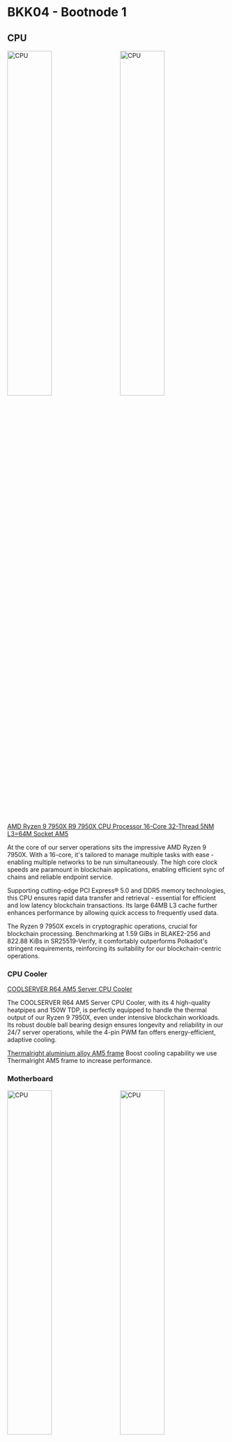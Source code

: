 # BKK04 - Bootnode 1

## CPU

<img src="images/bkk04/amdryzen9-2.webp" alt="CPU" style="width: 45%; margin-right: 1em; object-fit: cover;">
<img src="images/bkk04/amdryzen9.webp" alt="CPU" style="width: 45%; margin-left: 1em; object-fit: cover;">

[AMD Ryzen 9 7950X R9 7950X CPU Processor 16-Core 32-Thread 5NM L3=64M Socket AM5](https://www.amd.com/en/products/cpu/amd-ryzen-9-7950x)

At the core of our server operations sits the impressive AMD Ryzen 9 7950X.
With a 16-core, it's tailored to manage multiple tasks with ease - enabling
multiple networks to be run simultaneously. The high core clock speeds are
paramount in blockchain applications, enabling efficient sync of chains and
reliable endpoint service.

Supporting cutting-edge PCI Express® 5.0 and DDR5 memory technologies, this CPU
ensures rapid data transfer and retrieval - essential for efficient and low
latency blockchain transactions. Its large 64MB L3 cache further enhances
performance by allowing quick access to frequently used data.

The Ryzen 9 7950X excels in cryptographic operations, crucial for blockchain
processing. Benchmarking at 1.59 GiBs in BLAKE2-256 and 822.88 KiBs in
SR25519-Verify, it comfortably outperforms Polkadot's stringent requirements,
reinforcing its suitability for our blockchain-centric operations.

### CPU Cooler
[COOLSERVER R64 AM5 Server CPU Cooler](https://aliexpress.com/item/1005004850411911.html)

The COOLSERVER R64 AM5 Server CPU Cooler, with its 4 high-quality heatpipes and
150W TDP, is perfectly equipped to handle the thermal output of our Ryzen 9
7950X, even under intensive blockchain workloads. Its robust double ball
bearing design ensures longevity and reliability in our 24/7 server operations,
while the 4-pin PWM fan offers energy-efficient, adaptive cooling.

[Thermalright aluminium alloy AM5 frame](https://aliexpress.com/item/1005004904430608.html)
Boost cooling capability we use Thermalright AM5 frame to increase performance.

### Motherboard
<img src="images/bkk04/asrockrack.webp" alt="CPU" style="width: 45%; margin-right: 1em; object-fit: cover;">
<img src="images/bkk04/asrockrack-2.webp" alt="CPU" style="width: 45%; margin-left: 1em; object-fit: cover;">

[AsRock Rack B650D4U(LGA 1718)](https://www.asrockrack.com/general/productdetail.asp?Model=B650D4U#Specifications)

This motherboard is a masterpiece of engineering and design, a testament to
AsRock's ability to merge the high-performance aspects of the consumer world
with the robustness and dependability of server-grade hardware. The Rack
B650D4U is a Micro-ATX motherboard that fully supports DDR5 ECC UDIMM
memories, a feature that provides increased data integrity and system
reliability - essential elements in server environments.

The motherboard comes with full PCIe 5.0 support, which is crucial for tackling
demanding tasks and ensuring optimal performance. It features an M.2 slot, a
x16 slot, and a x4 slot, which provides the flexibility to cater to various
expansion needs. With the ability to support up to 7 M.2 slots, the Rack
B650D4U-2L2T is well-suited for high-performance NVMe storage, significantly
boosting data access and transfer speeds.

In essence, the AsRock Rack B650D4U is an optimal choice that promises a
perfect blend of speed, reliability, and scalability, capable of serving the
demanding needs of modern server applications.

### Memory
[4x Server Memory Module|MICRON|DDR5|32GB|UDIMM/ECC|4800MHz|CL 40|1.1V|MTC20C2085S1EC48BA1R](https://www.amazon.com/Server-Memory-Module-4800MHz-MTC20C2085S1EC48BA1R)

Our server setup employs four modules of 32GB DDR5 server memory. These memory
modules ensure substantial bandwidth, which is paramount in maintaining smooth
and efficient server operations. Furthermore, these memory modules come
equipped with ECC (Error-Correcting Code) technology, an invaluable feature
that ensures the accuracy and integrity of data, a critical aspect in
preserving the trustworthiness of our transactions and operations.

In high-performance computing, latency is as crucial as speed. Lower latency
leads to faster data processing, resulting in more efficient and responsive
system performance. Our memory modules have demonstrated impressive low-latency
performance in our extensive testing.

#### Test results
```
|----------+----------------+-------------+-------------+-------------------|
|  Memory  | Copy | 22.24 GiBs | 14.32 GiBs |        ✅ Pass (155.3 %)      |
|----------+----------------+-------------+-------------+-------------------|
```

These results speak volumes about the high-quality performance offered by our
chosen memory modules. Their low latency will ensure that data is processed
rapidly and efficiently, contributing to the overall performance and
responsiveness of our server.

### SSD Expansion Cards
[NVMe SSD Expansion Card NVMe PCIe RAID Adapter 4 Ports NVME SSD To PCI-E 4.0 X16 Expansion Card]()

Our selection of this SSD expansion card is an integral part of our data
management strategy. The card facilitates the incorporation of state-of-the-art
NVMe SSDs, which are renowned for their superlative speed and efficiency in
storage and data retrieval. By enabling faster access to stored data, this card
aids in optimizing overall system performance, significantly enhancing our
server's responsiveness.

### Storage
[6x 2TB Samsung SSD Pro 980](https://www.amazon.co.jp/-/en/SAMSUNG-PCIe-Internal-Gaming-MZ-V8P2T0B/dp/B08RK2SR23/)

#### Test results with 6 nvme cards
```
|----------+----------------+-------------+-------------+-------------------|
| Disk     | Seq Write      | 2.56 GiBs   | 450.00 MiBs | ✅ Pass (582.0 %) |
|----------+----------------+-------------+-------------+-------------------|
| Disk     | Rnd Write      | 1.05 GiBs   | 200.00 MiBs | ✅ Pass (535.3 %) |
+----------+----------------+-------------+-------------+-------------------+
```

IOPS 745388.087064
99.99th Percentile Read Latency: 310 ns

#### Backup storage

Our motherboard has 4x SATA3 slots for hard disks. For chain backups we are
using 3x 16TB disks in ZFS RAIDZ delivering us 32TB storage allowing 1 disk
to break. We have reserved small partitions in each 6 nvme for ZLOG and L2ARC
for improved performance for read/write operations thanks to ZFS.

### Chassis

[TGC-24550 2U](https://www.pcgallery.co.th/product/tgc-24550-3-0/)

We are still in process of designing correct parts for a 1U chassis build, so
for the first build we decided to go for 550mm 2U chassis. The challenge of
fitting Micro-ATX with ricers to PCI-E x16 and PCI-E x4 as well as 170W TDP
cooling solution into 1U is not that trivial. These slots are really required
to provide low latency NVME storage for RPC nodes.

TGC-24550-3.0 chassis, a 2U rackmount model providing ample space and
versatility. It has an efficient airflow design, with a middle fan wall of
four 80mm fans. This setup ensures steady airflow across essential components,
effectively mitigating thermal issues under heavy loads.

### Power Supply Unit
[T.F.SKYWINDINTL 1U MINI Flex ATX Power Supply Unit 400W Modular PSU]()

Power supply unit is the T.F.SKYWINDINTL 1U MINI Flex ATX 400W PSU. This
efficient unit comes equipped with a built-in cooling fan and a comprehensive
range of protective measures, including overcurrent, overvoltage, and
short-circuit protection. These features augment the stability and
dependability of our server system. 

The AMD Ryzen 9 7950X, with its Thermal Design Power (TDP) of 170W and peak
power consumption of 230W for the AM5 socket, requires a resilient and reliable
power supply unit. Given that the PSU is ideally operated at approximately 50%
of its maximum capacity during full load for optimum efficiency and durability.
Rated at 350W, this PSU will operate within its most effective efficiency zone
while sufficiently catering to the power demands of the processor.

### KVM
[Asrock Rack BCM/IPMI]

AsRock Rack motherboard comes with BCM for remote control.
